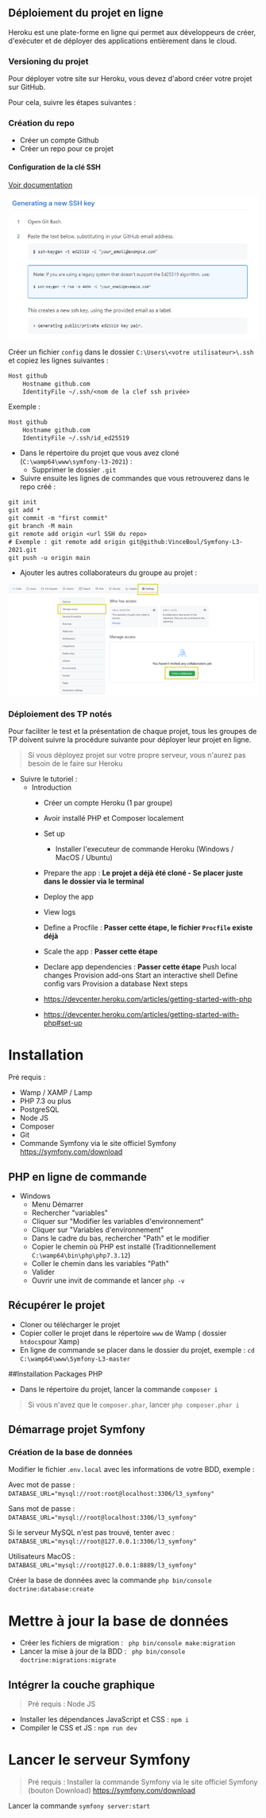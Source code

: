 ## Déploiement du projet en ligne

Heroku est une plate-forme en ligne qui permet aux développeurs de créer, d'exécuter et de déployer des applications entièrement dans le cloud.

### Versioning du projet

Pour déployer votre site sur Heroku, vous devez d'abord créer votre projet sur GitHub.

Pour cela, suivre les étapes suivantes :

### Création du repo  
* Créer un compte Github
* Créer un repo pour ce projet

#### Configuration de la clé SSH

[Voir documentation](https://docs.github.com/en/github/authenticating-to-github/connecting-to-github-with-ssh/generating-a-new-ssh-key-and-adding-it-to-the-ssh-agent)
 
![A test image](imgs/ssh_key.png)

Créer un fichier `config` dans le dossier `C:\Users\<votre utilisateur>\.ssh` et copiez les lignes suivantes :
```
Host github
    Hostname github.com
    IdentityFile ~/.ssh/<nom de la clef ssh privée>
```

Exemple : 

```
Host github
    Hostname github.com
    IdentityFile ~/.ssh/id_ed25519
``` 

* Dans le répertoire du projet que vous avez cloné (`C:\wamp64\www\symfony-l3-2021`) :
    * Supprimer le dossier `.git`
* Suivre ensuite les lignes de commandes que vous retrouverez dans le repo créé : 

```
git init
git add *
git commit -m "first commit"
git branch -M main
git remote add origin <url SSH du repo>
# Exemple : git remote add origin git@github:VinceBoul/Symfony-L3-2021.git
git push -u origin main
```    
* Ajouter les autres collaborateurs du groupe au projet :
 
![A test image](imgs/manage_access.png)

### Déploiement des TP notés

Pour faciliter le test et la présentation de chaque projet, tous les groupes de TP doivent suivre la procédure suivante pour déployer leur projet en ligne.

> Si vous déployez projet sur votre propre serveur, vous n'aurez pas besoin de le faire sur Heroku 

* Suivre le tutoriel : 
  * Introduction
      * Créer un compte Heroku (1 par groupe)
      * Avoir installé PHP et Composer localement
    * Set up
      * Installer l'executeur de commande Heroku (Windows / MacOS / Ubuntu)
    * Prepare the app : **Le projet a déjà été cloné - Se placer juste dans le dossier via le terminal**
    * Deploy the app
    * View logs
    * Define a Procfile : **Passer cette étape, le fichier `Procfile` existe déjà**
    * Scale the app : **Passer cette étape**
    * Declare app dependencies : **Passer cette étape**
    Push local changes
    Provision add-ons
    Start an interactive shell
    Define config vars
    Provision a database
    Next steps
    * https://devcenter.heroku.com/articles/getting-started-with-php

    * https://devcenter.heroku.com/articles/getting-started-with-php#set-up
        
    


# Installation

Pré requis : 
* Wamp / XAMP / Lamp
* PHP 7.3 ou plus
* PostgreSQL
* Node JS 
* Composer 
* Git 
* Commande Symfony via le site officiel Symfony https://symfony.com/download


## PHP en ligne de commande

* Windows
    * Menu Démarrer 
    * Rechercher "variables"
    * Cliquer sur "Modifier les variables d'environnement"
    * Cliquer sur "Variables d'environnement"
    * Dans le cadre du bas, rechercher "Path" et le modifier
    * Copier le chemin où PHP est installé (Traditionnellement `C:\wamp64\bin\php\php7.3.12`)
    * Coller le chemin dans les variables "Path"
    * Valider
    * Ouvrir une invit de commande et lancer `php -v`

## Récupérer le projet

* Cloner ou télécharger le projet
* Copier coller le projet dans le répertoire `www` de Wamp ( dossier `htdocs`pour Xamp)
* En ligne de commande se placer dans le dossier du projet, exemple : `cd C:\wamp64\www\Symfony-L3-master`

##Installation Packages PHP

* Dans le répertoire du projet, lancer la commande `composer i`
> Si vous n'avez que le `composer.phar`, lancer `php composer.phar i`

## Démarrage projet Symfony

### Création de la base de données

Modifier le fichier .`env.local` avec les informations de votre BDD, exemple : 

Avec mot de passe : `DATABASE_URL="mysql://root:root@localhost:3306/l3_symfony"`

Sans mot de passe : `DATABASE_URL="mysql://root@localhost:3306/l3_symfony"`

Si le serveur MySQL n'est pas trouvé, tenter avec :
`DATABASE_URL="mysql://root@127.0.0.1:3306/l3_symfony"`

Utilisateurs MacOS : `DATABASE_URL="mysql://root@127.0.0.1:8889/l3_symfony"`

Créer la base de données avec la commande ` php bin/console doctrine:database:create
`

# Mettre à jour la base de  données

* Créer les fichiers de migration : ` php bin/console make:migration`
* Lancer la mise à jour de la BDD : ` php bin/console doctrine:migrations:migrate` 

## Intégrer la couche graphique
> Pré requis : Node JS

* Installer les dépendances JavaScript et CSS : `npm i`
* Compiler le CSS et JS : `npm run dev`

# Lancer le serveur Symfony 
> Pré requis : Installer la commande Symfony via le site officiel Symfony (bouton Download)
>https://symfony.com/download

Lancer la commande `symfony server:start`
